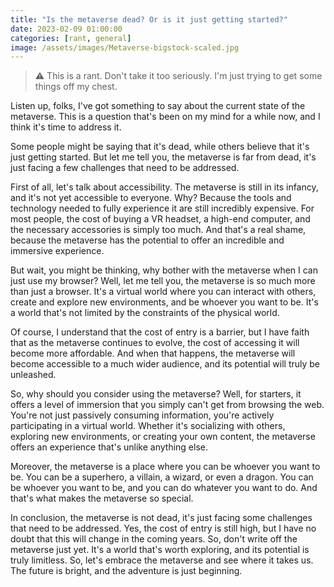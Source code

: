 ```yaml
---
title: "Is the metaverse dead? Or is it just getting started?"
date: 2023-02-09 01:00:00
categories: [rant, general]
image: /assets/images/Metaverse-bigstock-scaled.jpg
---
```


> ⚠️ This is a rant. Don't take it too seriously. I'm just trying to get some things off my chest.

Listen up, folks, I've got something to say about the current state of the metaverse. This is a question that's been on my mind for a while now, and I think it's time to address it.

Some people might be saying that it's dead, while others believe that it's just getting started. But let me tell you, the metaverse is far from dead, it's just facing a few challenges that need to be addressed.

First of all, let's talk about accessibility. The metaverse is still in its infancy, and it's not yet accessible to everyone. Why? Because the tools and technology needed to fully experience it are still incredibly expensive. For most people, the cost of buying a VR headset, a high-end computer, and the necessary accessories is simply too much. And that's a real shame, because the metaverse has the potential to offer an incredible and immersive experience.

But wait, you might be thinking, why bother with the metaverse when I can just use my browser? Well, let me tell you, the metaverse is so much more than just a browser. It's a virtual world where you can interact with others, create and explore new environments, and be whoever you want to be. It's a world that's not limited by the constraints of the physical world.

Of course, I understand that the cost of entry is a barrier, but I have faith that as the metaverse continues to evolve, the cost of accessing it will become more affordable. And when that happens, the metaverse will become accessible to a much wider audience, and its potential will truly be unleashed.

So, why should you consider using the metaverse? Well, for starters, it offers a level of immersion that you simply can't get from browsing the web. You're not just passively consuming information, you're actively participating in a virtual world. Whether it's socializing with others, exploring new environments, or creating your own content, the metaverse offers an experience that's unlike anything else.

Moreover, the metaverse is a place where you can be whoever you want to be. You can be a superhero, a villain, a wizard, or even a dragon. You can be whoever you want to be, and you can do whatever you want to do. And that's what makes the metaverse so special.

In conclusion, the metaverse is not dead, it's just facing some challenges that need to be addressed. Yes, the cost of entry is still high, but I have no doubt that this will change in the coming years. So, don't write off the metaverse just yet. It's a world that's worth exploring, and its potential is truly limitless. So, let's embrace the metaverse and see where it takes us. The future is bright, and the adventure is just beginning.
